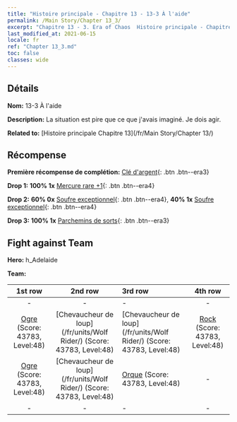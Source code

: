 ```yaml
---
title: "Histoire principale - Chapitre 13 - 13-3 À l'aide"
permalink: /Main Story/Chapter 13_3/
excerpt: "Chapitre 13 - 3. Era of Chaos  Histoire principale - Chapitre 13_3. 13-3 À l'aide"
last_modified_at: 2021-06-15
locale: fr
ref: "Chapter 13_3.md"
toc: false
classes: wide
---
```


## Détails

 **Nom:** 13-3 À l'aide

 **Description:** La situation est pire que ce que j'avais imaginé. Je dois agir.

 **Related to:** [Histoire principale Chapitre 13](/fr/Main Story/Chapter 13/)

## Récompense

 **Première récompense de complétion:** [Clé d'argent](/ItemsFR/con_693/){: .btn .btn--era3}

 **Drop 1:** **100% 1x** [Mercure rare +1](/ItemsFR/mat_42/){: .btn .btn--era4}

 **Drop 2:** **60% 0x** [Soufre exceptionnel](/ItemsFR/mat_36/){: .btn .btn--era4}, **40% 1x** [Soufre exceptionnel](/ItemsFR/mat_36/){: .btn .btn--era4}

 **Drop 3:** **100% 1x** [Parchemins de sorts](/ItemsFR/con_694/){: .btn .btn--era3}


## Fight against Team
 **Hero:** h_Adelaide

 **Team:**


  | 1st row | 2nd row | 3rd row | 4th row |
  |:----:|:----:|:----|:----:|
  | - | - | - | - |
  | [Ogre](/fr/units/Ogre/) (Score: 43783, Level:48)  | [Chevaucheur de loup](/fr/units/Wolf Rider/) (Score: 43783, Level:48)  | [Chevaucheur de loup](/fr/units/Wolf Rider/) (Score: 43783, Level:48)  | [Rock](/fr/units/Roc/) (Score: 43783, Level:48)  |
  | [Ogre](/fr/units/Ogre/) (Score: 43783, Level:48)  | [Chevaucheur de loup](/fr/units/Wolf Rider/) (Score: 43783, Level:48)  | [Orque](/fr/units/Orc/) (Score: 43783, Level:48)  | - |
  | - | - | - | - |


